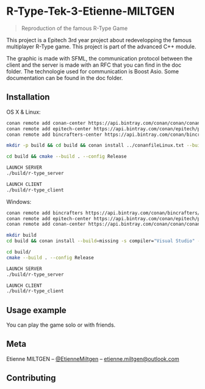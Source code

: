 # R-Type-Tek-3-Etienne-MILTGEN
> Reproduction of the famous R-Type Game

This project is a Epitech 3rd year project about redevelopping the famous multiplayer R-Type game. This project is part of the advanced C++ module.

The graphic is made with SFML, the communication protocol between the client and the server is made with an RFC that you can find in the doc folder. The technologie used for communication is Boost Asio.
Some documentation can be found in the doc folder.


## Installation

OS X & Linux:

```sh
conan remote add conan-center https://api.bintray.com/conan/conan/conan-center
conan remote add epitech-center https://api.bintray.com/conan/epitech/public-conan
conan remote add bincrafters-center https://api.bintray.com/conan/bincrafters/public-conan

mkdir -p build && cd build && conan install ../conanfileLinux.txt --build=missing && cmake .. -G "Unix Makefiles" -DCMAKE_BUILD_TYPE=Release

cd build && cmake --build . --config Release

LAUNCH SERVER
./build/r-type_server

LAUNCH CLIENT
./build/r-type_client
```

Windows:

```sh
conan remote add bincrafters https://api.bintray.com/conan/bincrafters/public-conan
conan remote add epitech-center https://api.bintray.com/conan/epitech/public-conan
conan remote add conan-center https://api.bintray.com/conan/conan/conan-center

mkdir build
cd build && conan install --build=missing -s compiler="Visual Studio" -s compiler.version=16 -s "arch=x86_64" -s "arch_build=x86_64" .. && cmake .. -G "Visual Studio 16 2019" -DCMAKE_BUILD_TYPE=Release

cd build/
cmake --build . --config Release

LAUNCH SERVER
./build/r-type_server

LAUNCH CLIENT
./build/r-type_client
```

## Usage example

You can play the game solo or with friends.

## Meta

Etienne MILTGEN – [@EtienneMiltgen](https://twitter.com/EtienneMiltgen) – etienne.miltgen@outlook.com

## Contributing
